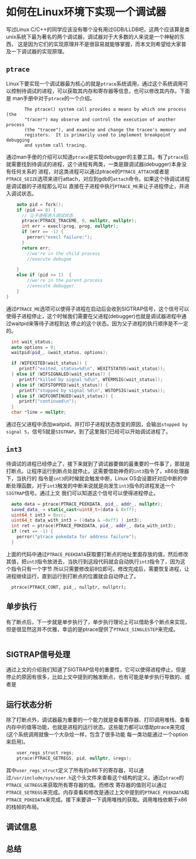 # 如何在Linux环境下实现一个调试器

写过Linux C/C++的同学应该没有哪个没有用过GDB/LLDB吧，这两个应该算是类unix系统下最为著名的两个调试器，调试器对于大多数的人来说是一个神秘的东西，
这是因为它们的实现原理并不是很容易就能够掌握，而本文则希望给大家普及一下调试器的实现原理。

## `ptrace`

Linux下要实现一个调试器最为核心的就是`ptrace`系统调用，通过这个系统调用可以控制待调试的进程，可以获取其内存和寄存器等信息，也可以修改其内存。下面是
man手册中对于`ptrace`的一个介绍。

```
       The ptrace() system call provides a means by which one process (the
       "tracer") may observe and control the execution of another process
       (the "tracee"), and examine and change the tracee's memory and
       registers.  It is primarily used to implement breakpoint debugging
       and system call tracing.
```

通过man手册的介绍可以知道`ptrace`是实现debugger的主要工具。有了`ptrace`后就需要找到待调试的进程，这个进程有两类，一类是跟调试器(debugger)本身没有任何关系的
进程，对这类进程可以通过ptrace的`PTRACE_ATTACH`或者是`PTRACE_SEIZE`选项来进行attach，对应到gdb的`attach`命令。如果这个待调试进程是调试器的子进程那么可以
直接在子进程中执行`PTRACE_ME`来让子进程停止，并进入调试状态。

```cpp
    auto pid = fork();
    if (pid == 0) {
      // 让子进程进入调试状态
      ptrace(PTRACE_TRACEME, 0, nullptr, nullptr);
      int err = execl(prog, prog, nullptr);
      if (err == -1) {
        perror("execl failure:");
      }
      return err;
        //we're in the child process
        //execute debugee

    }
    else if (pid >= 1)  {
        //we're in the parent process
        //execute debugger
    }
}
```

通过`PTRACE_ME`选项可以使得子进程在启动后会收到SIGTRAP信号，这个信号可以使得子进程停止，这个时候我们需要在父进程(debugger)也就是调试器进程中通过waitpid来等待子进程到达
停止的这个状态。因为父子进程的执行顺序是不一定的。

```cpp
  int wait_status;
  auto options = 0;
  waitpid(pid_, &wait_status, options);

  if (WIFEXITED(wait_status)) {
     printf("exited, status=%d\n", WEXITSTATUS(wait_status));
  } else if (WIFSIGNALED(wait_status)) {
     printf("killed by signal %d\n", WTERMSIG(wait_status));
  } else if (WIFSTOPPED(wait_status)) {
     printf("stopped by signal %d\n", WSTOPSIG(wait_status));
  } else if (WIFCONTINUED(wait_status)) {
     printf("continued\n");
  }
  char *line = nullptr;
```

通过在父进程中添加waitpid，并打印子进程状态改变的原因，会输出`stopped by signal 5`，信号5就是`SIGTRAP`。到了这里我们已经可以开始调试进程了。


## `int3`

待调试的进程已经停止了，接下来就到了调试器要做的最重要的一件事了，那就是打断点。让程序运行到断点处就停止。这需要借助神奇的`int3`指令了，x86处理器下，当执行的
指令是`int3`的时候就会触发中断，Linux OS会设置好对应中断的中断处理函数，对于`int3`触发的中断来说就是向发生`int3`指令的进程发送一个`SIGTRAP`信号。通过上文
我们可以知道这个信号可以使得进程停止。

```cpp
  auto data = ptrace(PTRACE_PEEKDATA, pid_, addr_, nullptr);
  saved_data_ = static_cast<uint8_t>(data & 0xff);
  uint64_t int3 = 0xcc;
  uint64_t data_with_int3 = ((data & ~0xff) | int3);
  int ret = ptrace(PTRACE_POKEDATA, pid_, addr_, data_with_int3);
  if (ret == -1) {
    perror("ptrace pokedata for address failure");
  }
```

上面的代码中通过`PTRACE_PEEKDATA`获取要打断点的地址里面存放的值，然后修改其值，把`int3`指令放进去，当执行到这段代码就会自动执行`int3`指令了，因为这个指令只有一个字节
所以只需要修改前8位即可。修改完成后，需要恢复进程，让进程继续运行，直到运行到打断点的位置就会自动停止了。

```
  ptrace(PTRACE_CONT, pid_, nullptr, nullptr);
```

## 单步执行

有了断点后，下一步就是单步执行了，单步执行理论上可以借助多个断点来实现，但是很显然这并不优雅，幸运的是ptrace提供了`PTRACE_SINGLESTEP`来完成。

```cpp
```

## SIGTRAP信号处理

通过上文的介绍我们知道了SIGTRAP信号的重要性，它可以使得进程停止，但是停止的原因有很多，比如上文中提到的触发断点，也有可能是单步执行导致的、或者是

## 运行状态分析

除了打断点外，调试器最为重要的一个能力就是查看寄存器、打印调用堆栈、查看内存中的值等功能，也就是进程的运行状态。这些能力都可以借助ptrace来完成(这个系统调用就像一个大杂烩一样，包含了很多功能
每一类功能通过一个option来启用)。

```cpp
    user_regs_struct regs;
    ptrace(PTRACE_GETREGS, pid, nullptr, &regs);
```

其中`user_regs_struct`定义了所有的x86下的寄存器，可以通过`/usr/include/sys/user.h`这个头文件来查看这个结构的定义。通过`ptrace`的`PTRACE_GETREGS`来获取所有寄存器的值。而修改
寄存器的值则可以通过`PTRACE_SETREGS`来完成。内存查看和修改是通过上文中提到的`PTRACE_PEEKDATA`和`PTRACE_POKEDATA`来完成。接下来要讲一下调用堆栈的获取。调用堆栈依赖于x86的栈帧的布局。



## 调试信息



## 总结